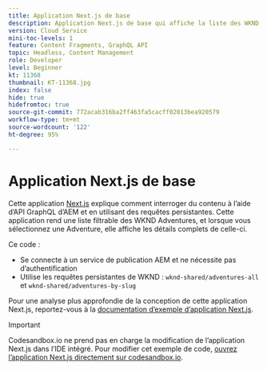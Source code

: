 ```yaml
---
title: Application Next.js de base
description: Application Next.js de base qui affiche la liste des WKND Adventures et leurs détails.
version: Cloud Service
mini-toc-levels: 1
feature: Content Fragments, GraphQL API
topic: Headless, Content Management
role: Developer
level: Beginner
kt: 11368
thumbnail: KT-11368.jpg
index: false
hide: true
hidefromtoc: true
source-git-commit: 772acab316ba2ff463fa5cacff02013bea920579
workflow-type: tm+mt
source-wordcount: '122'
ht-degree: 95%

---
```



# Application Next.js de base

Cette application [Next.js](https://nextjs.org/) explique comment interroger du contenu à l’aide d’API GraphQL d’AEM et en utilisant des requêtes persistantes. Cette application rend une liste filtrable des WKND Adventures, et lorsque vous sélectionnez une Adventure, elle affiche les détails complets de celle-ci.

Ce code :

+ Se connecte à un service de publication AEM et ne nécessite pas d’authentification
+ Utilise les requêtes persistantes de WKND : `wknd-shared/adventures-all` et `wknd-shared/adventures-by-slug`

Pour une analyse plus approfondie de la conception de cette application Next.js, reportez-vous à la [documentation d’exemple d’application Next.js](../example-apps/next-js.md).

>[!IMPORTANT]
>
> Codesandbox.io ne prend pas en charge la modification de l’application Next.js dans l’IDE intégré. Pour modifier cet exemple de code, [ouvrez l’application Next.js directement sur codesandbox.io](https://codesandbox.io/s/wknd-next-js-app-u8x5f8).
